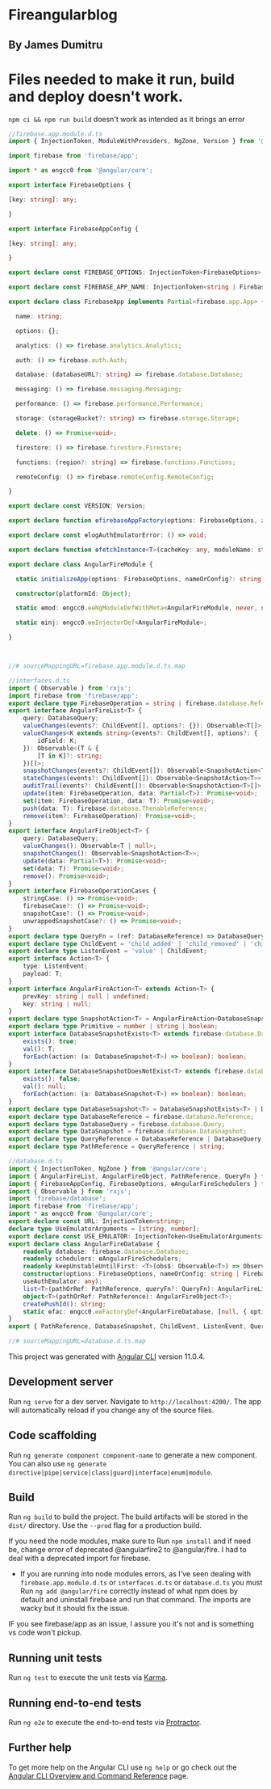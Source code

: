 # Fireangularblog 
## By James Dumitru


# Files needed to make it run, build and deploy doesn't work. 

`npm ci && npm run build` doesn't work as intended as it brings an error



```typescript
//firebase.app.module.d.ts
import { InjectionToken, ModuleWithProviders, NgZone, Version } from '@angular/core';

import firebase from 'firebase/app';

import * as ɵngcc0 from '@angular/core';

export interface FirebaseOptions { 

[key: string]: any;

}

export interface FirebaseAppConfig {

[key: string]: any;

}

export declare const FIREBASE_OPTIONS: InjectionToken<FirebaseOptions>;

export declare const FIREBASE_APP_NAME: InjectionToken<string | FirebaseAppConfig>;

export declare class FirebaseApp implements Partial<firebase.app.App> {

  name: string;

  options: {};

  analytics: () => firebase.analytics.Analytics;

  auth: () => firebase.auth.Auth;

  database: (databaseURL?: string) => firebase.database.Database;

  messaging: () => firebase.messaging.Messaging;

  performance: () => firebase.performance.Performance;

  storage: (storageBucket?: string) => firebase.storage.Storage;

  delete: () => Promise<void>;

  firestore: () => firebase.firestore.Firestore;

  functions: (region?: string) => firebase.functions.Functions;

  remoteConfig: () => firebase.remoteConfig.RemoteConfig;

}

export declare const VERSION: Version;

export declare function ɵfirebaseAppFactory(options: FirebaseOptions, zone: NgZone, nameOrConfig?: string | FirebaseAppConfig | null): FirebaseApp;

export declare const ɵlogAuthEmulatorError: () => void;

export declare function ɵfetchInstance<T>(cacheKey: any, moduleName: string, app: FirebaseApp, fn: () => T, args: any[]): T;

export declare class AngularFireModule {

  static initializeApp(options: FirebaseOptions, nameOrConfig?: string | FirebaseAppConfig): ModuleWithProviders<AngularFireModule>;

  constructor(platformId: Object);

  static ɵmod: ɵngcc0.ɵɵNgModuleDefWithMeta<AngularFireModule, never, never, never>;

  static ɵinj: ɵngcc0.ɵɵInjectorDef<AngularFireModule>;

}



//# sourceMappingURL=firebase.app.module.d.ts.map
```

```typescript
//interfaces.d.ts
import { Observable } from 'rxjs';
import firebase from 'firebase/app';
export declare type FirebaseOperation = string | firebase.database.Reference | firebase.database.DataSnapshot;
export interface AngularFireList<T> {
    query: DatabaseQuery;
    valueChanges(events?: ChildEvent[], options?: {}): Observable<T[]>;
    valueChanges<K extends string>(events?: ChildEvent[], options?: {
        idField: K;
    }): Observable<(T & {
        [T in K]?: string;
    })[]>;
    snapshotChanges(events?: ChildEvent[]): Observable<SnapshotAction<T>[]>;
    stateChanges(events?: ChildEvent[]): Observable<SnapshotAction<T>>;
    auditTrail(events?: ChildEvent[]): Observable<SnapshotAction<T>[]>;
    update(item: FirebaseOperation, data: Partial<T>): Promise<void>;
    set(item: FirebaseOperation, data: T): Promise<void>;
    push(data: T): firebase.database.ThenableReference;
    remove(item?: FirebaseOperation): Promise<void>;
}
export interface AngularFireObject<T> {
    query: DatabaseQuery;
    valueChanges(): Observable<T | null>;
    snapshotChanges(): Observable<SnapshotAction<T>>;
    update(data: Partial<T>): Promise<void>;
    set(data: T): Promise<void>;
    remove(): Promise<void>;
}
export interface FirebaseOperationCases {
    stringCase: () => Promise<void>;
    firebaseCase?: () => Promise<void>;
    snapshotCase?: () => Promise<void>;
    unwrappedSnapshotCase?: () => Promise<void>;
}
export declare type QueryFn = (ref: DatabaseReference) => DatabaseQuery;
export declare type ChildEvent = 'child_added' | 'child_removed' | 'child_changed' | 'child_moved';
export declare type ListenEvent = 'value' | ChildEvent;
export interface Action<T> {
    type: ListenEvent;
    payload: T;
}
export interface AngularFireAction<T> extends Action<T> {
    prevKey: string | null | undefined;
    key: string | null;
}
export declare type SnapshotAction<T> = AngularFireAction<DatabaseSnapshot<T>>;
export declare type Primitive = number | string | boolean;
export interface DatabaseSnapshotExists<T> extends firebase.database.DataSnapshot {
    exists(): true;
    val(): T;
    forEach(action: (a: DatabaseSnapshot<T>) => boolean): boolean;
}
export interface DatabaseSnapshotDoesNotExist<T> extends firebase.database.DataSnapshot {
    exists(): false;
    val(): null;
    forEach(action: (a: DatabaseSnapshot<T>) => boolean): boolean;
}
export declare type DatabaseSnapshot<T> = DatabaseSnapshotExists<T> | DatabaseSnapshotDoesNotExist<T>;
export declare type DatabaseReference = firebase.database.Reference;
export declare type DatabaseQuery = firebase.database.Query;
export declare type DataSnapshot = firebase.database.DataSnapshot;
export declare type QueryReference = DatabaseReference | DatabaseQuery;
export declare type PathReference = QueryReference | string;

```

``` typescript
//database.d.ts
import { InjectionToken, NgZone } from '@angular/core';
import { AngularFireList, AngularFireObject, PathReference, QueryFn } from './interfaces';
import { FirebaseAppConfig, FirebaseOptions, ɵAngularFireSchedulers } from '@angular/fire';
import { Observable } from 'rxjs';
import 'firebase/database';
import firebase from 'firebase/app';
import * as ɵngcc0 from '@angular/core';
export declare const URL: InjectionToken<string>;
declare type UseEmulatorArguments = [string, number];
export declare const USE_EMULATOR: InjectionToken<UseEmulatorArguments>;
export declare class AngularFireDatabase {
    readonly database: firebase.database.Database;
    readonly schedulers: ɵAngularFireSchedulers;
    readonly keepUnstableUntilFirst: <T>(obs$: Observable<T>) => Observable<T>;
    constructor(options: FirebaseOptions, nameOrConfig: string | FirebaseAppConfig | null | undefined, databaseURL: string | null, platformId: Object, zone: NgZone, _useEmulator: any, // tuple isn't working here
    useAuthEmulator: any);
    list<T>(pathOrRef: PathReference, queryFn?: QueryFn): AngularFireList<T>;
    object<T>(pathOrRef: PathReference): AngularFireObject<T>;
    createPushId(): string;
    static ɵfac: ɵngcc0.ɵɵFactoryDef<AngularFireDatabase, [null, { optional: true; }, { optional: true; }, null, null, { optional: true; }, { optional: true; }]>;
}
export { PathReference, DatabaseSnapshot, ChildEvent, ListenEvent, QueryFn, AngularFireList, AngularFireObject, AngularFireAction, Action, SnapshotAction } from './interfaces';

//# sourceMappingURL=database.d.ts.map

```



This project was generated with [Angular CLI](https://github.com/angular/angular-cli) version 11.0.4.

## Development server

Run `ng serve` for a dev server. Navigate to `http://localhost:4200/`. The app will automatically reload if you change any of the source files.

## Code scaffolding

Run `ng generate component component-name` to generate a new component. You can also use `ng generate directive|pipe|service|class|guard|interface|enum|module`.

## Build

Run `ng build` to build the project. The build artifacts will be stored in the `dist/` directory. Use the `--prod` flag for a production build.

If you need the node modules, make sure to Run `npm install` and if need be, change error of deprecated @angularfire2 to @angular/fire. 
I had to deal with a deprecated import for firebase. 

- If you are running into node modules errors, as I've seen dealing with `firebase.app.module.d.ts` or `interfaces.d.ts` or `database.d.ts` you must Run `ng add @angular/fire` correctly instead of what npm does by default and uninstall firebase and run that command. The imports are wacky but it should fix the issue.

IF you see firebase/app as an issue, I assure you it's not and is something vs code won't pickup. 

## Running unit tests

Run `ng test` to execute the unit tests via [Karma](https://karma-runner.github.io).

## Running end-to-end tests

Run `ng e2e` to execute the end-to-end tests via [Protractor](http://www.protractortest.org/).

## Further help

To get more help on the Angular CLI use `ng help` or go check out the [Angular CLI Overview and Command Reference](https://angular.io/cli) page.

